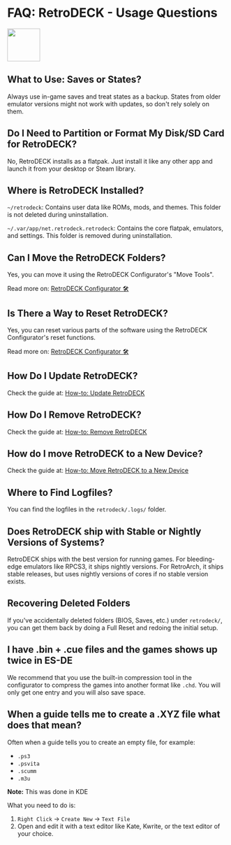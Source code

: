 # FAQ: RetroDECK - Usage Questions

<img src="../../wiki_icons/retrodeck/icon-rd.svg" width="75">

## What to Use: Saves or States?

Always use in-game saves and treat states as a backup. States from older emulator versions might not work with updates, so don't rely solely on them.

## Do I Need to Partition or Format My Disk/SD Card for RetroDECK?

No, RetroDECK installs as a flatpak. Just install it like any other app and launch it from your desktop or Steam library.

## Where is RetroDECK Installed?

`~/retrodeck`: Contains user data like ROMs, mods, and themes. This folder is not deleted during uninstallation.

`~/.var/app/net.retrodeck.retrodeck`: Contains the core flatpak, emulators, and settings. This folder is removed during uninstallation.

## Can I Move the RetroDECK Folders?

Yes, you can move it using the RetroDECK Configurator's "Move Tools".

Read more on: [RetroDECK Configurator 🛠️](../wiki_system_guides/configurator/configurator.md)

## Is There a Way to Reset RetroDECK?

Yes, you can reset various parts of the software using the RetroDECK Configurator's reset functions.

Read more on: [RetroDECK Configurator 🛠️](../wiki_system_guides/configurator/configurator.md)

## How Do I Update RetroDECK?

Check the guide at: [How-to: Update RetroDECK](../wiki_management/retrodeck-update.md)

## How Do I Remove RetroDECK?

Check the guide at: [How-to: Remove RetroDECK ](../wiki_management/retrodeck-remove.md)

## How do I move RetroDECK to a New Device?

Check the guide at: [How-to: Move RetroDECK to a New Device](../wiki_management/retrodeck-move.md)

## Where to Find Logfiles?

You can find the logfiles in the `retrodeck/.logs/` folder.

## Does RetroDECK ship with Stable or Nightly Versions of Systems?

RetroDECK ships with the best version for running games. For bleeding-edge emulators like RPCS3, it ships nightly versions. For RetroArch, it ships stable releases, but uses nightly versions of cores if no stable version exists.

## Recovering Deleted Folders

If you've accidentally deleted folders (BIOS, Saves, etc.) under `retrodeck/`, you can get them back by doing a Full Reset and redoing the initial setup.

## I have .bin + .cue files and the games shows up twice in ES-DE

We recommend that you use the built-in compression tool in the configurator to compress the games into another format like `.chd`. You will only get one entry and you will also save space.

## When a guide tells me to create a .XYZ file what does that mean?

Often when a guide tells you to create an empty file, for example:

- `.ps3`
- `.psvita`
- `.scumm`
- `.m3u`

**Note:** This was done in KDE

What you need to do is:

1. `Right Click` -> `Create New` -> `Text File`
2. Open and edit it with a text editor like Kate, Kwrite, or the text editor of your choice.

